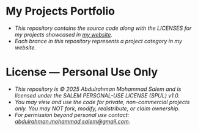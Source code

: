 # My Projects Portfolio
- *This repository contains the source code along with the LICENSES for my projects showcased in [my website](https://abdulrahmanmohammadsalem.github.io/).*
- *Each brance in this repository represents a project category in my website.*

# License — Personal Use Only
- *This repository is © 2025 Abdulrahman Mohammad Salem and is licensed under the SALEM PERSONAL-USE LICENSE (SPUL) v1.0.*
- *You may view and use the code for private, non-commercial projects only. You may NOT fork, modify, redistribute, or claim ownership.*
- *For permission beyond personal use contact: abdulrahman.mohammad.salem@gmail.com.*
